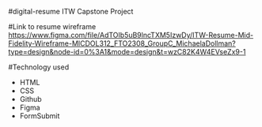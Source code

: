 #digital-resume
ITW Capstone Project

#Link to resume wireframe
https://www.figma.com/file/AdTOIb5uB9lncTXM5IzwDy/ITW-Resume-Mid-Fidelity-Wireframe-MICDOL312_FTO2308_GroupC_MichaelaDollman?type=design&node-id=0%3A1&mode=design&t=wzC82K4W4EVseZx9-1

#Technology used

- HTML
- CSS
- Github
- Figma
- FormSubmit
